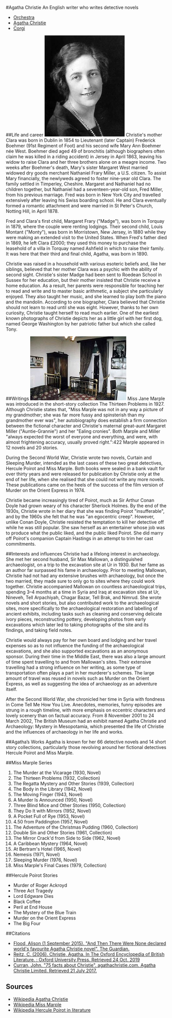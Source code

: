 #Agatha Christie
An English writer who writes detective novels

- [Orchestra](orchestra.php)
- [Agatha Christie](agatha.php)
- [Corgi](3.php)

##Life and career
![Agatha Christie](/images/agatha.jpg "Figure 1: Agatha Christie")
Christie's mother Clara was born in Dublin in 1854 to Lieutenant (later Captain) Frederick Boehmer (91st Regiment of Foot) and his second wife Mary Ann Boehmer née West. Boehmer died aged 49 of bronchitis (although biographers often claim he was killed in a riding accident) in Jersey in April 1863, leaving his widow to raise Clara and her three brothers alone on a meagre income. Two weeks after Boehmer's death, Mary's sister Margaret West married widowed dry goods merchant Nathaniel Frary Miller, a U.S. citizen. To assist Mary financially, the newlyweds agreed to foster nine-year old Clara. The family settled in Timperley, Cheshire. Margaret and Nathaniel had no children together, but Nathaniel had a seventeen-year-old son, Fred Miller, from his previous marriage. Fred was born in New York City and travelled extensively after leaving his Swiss boarding school. He and Clara eventually formed a romantic attachment and were married in St Peter's Church, Notting Hill, in April 1878.

Fred and Clara's first child, Margaret Frary ("Madge"), was born in Torquay in 1879, where the couple were renting lodgings. Their second child, Louis Montant ("Monty"), was born in Morristown, New Jersey, in 1880 while they were making an extended visit to the United States. When Fred's father died in 1869, he left Clara £2000; they used this money to purchase the leasehold of a villa in Torquay named Ashfield in which to raise their family. It was here that their third and final child, Agatha, was born in 1890.

Christie was raised in a household with various esoteric beliefs and, like her siblings, believed that her mother Clara was a psychic with the ability of second sight. Christie's sister Madge had been sent to Roedean School in Sussex for her education, but their mother insisted that Christie receive a home education. As a result, her parents were responsible for teaching her to read and write and to master basic arithmetic, a subject she particularly enjoyed. They also taught her music, and she learned to play both the piano and the mandolin. According to one biographer, Clara believed that Christie should not learn to read until she was eight. However, thanks to her own curiosity, Christie taught herself to read much earlier. One of the earliest known photographs of Christie depicts her as a little girl with her first dog, named George Washington by her patriotic father but which she called Tony.

##Writings
![Pera Palace Hotel](/images/pera.jpg "Figure 2: Christie's room in Pera Palace Hotel")
Miss Jane Marple was introduced in the short-story collection The Thirteen Problems in 1927. Although Christie states that, "Miss Marple was not in any way a picture of my grandmother; she was far more fussy and spinsterish than my grandmother ever was", her autobiography does establish a firm connection between the fictional character and Christie's maternal great-aunt Margaret Miller ("Auntie-Grannie") and her "Ealing cronies". Both Marple and Miller "always expected the worst of everyone and everything, and were, with almost frightening accuracy, usually proved right.":422 Marple appeared in 12 novels and 20 stories.

During the Second World War, Christie wrote two novels, Curtain and Sleeping Murder, intended as the last cases of these two great detectives, Hercule Poirot and Miss Marple. Both books were sealed in a bank vault for over thirty years and were released for publication by Christie only at the end of her life, when she realised that she could not write any more novels. These publications came on the heels of the success of the film version of Murder on the Orient Express in 1974.

Christie became increasingly tired of Poirot, much as Sir Arthur Conan Doyle had grown weary of his character Sherlock Holmes. By the end of the 1930s, Christie wrote in her diary that she was finding Poirot "insufferable", and by the 1960s she felt that he was "an egocentric creep". However, unlike Conan Doyle, Christie resisted the temptation to kill her detective off while he was still popular. She saw herself as an entertainer whose job was to produce what the public liked, and the public liked Poirot. She did marry off Poirot's companion Captain Hastings in an attempt to trim her cast commitments.

##Interests and influences
Christie had a lifelong interest in archaeology. She met her second husband, Sir Max Mallowan, a distinguished archaeologist, on a trip to the excavation site at Ur in 1930. But her fame as an author far surpassed his fame in archaeology. Prior to meeting Mallowan, Christie had not had any extensive brushes with archaeology, but once the two married, they made sure to only go to sites where they could work together. Christie accompanied Mallowan on countless archaeological trips, spending 3–4 months at a time in Syria and Iraq at excavation sites at Ur, Nineveh, Tell Arpachiyah, Chagar Bazar, Tell Brak, and Nimrud. She wrote novels and short stories, but also contributed work to the archaeological sites, more specifically to the archaeological restoration and labelling of ancient exhibits, including tasks such as cleaning and conserving delicate ivory pieces, reconstructing pottery, developing photos from early excavations which later led to taking photographs of the site and its findings, and taking field notes.

Christie would always pay for her own board and lodging and her travel expenses so as to not influence the funding of the archaeological excavations, and she also supported excavations as an anonymous sponsor. During their time in the Middle East, there was also a large amount of time spent travelling to and from Mallowan's sites. Their extensive travelling had a strong influence on her writing, as some type of transportation often plays a part in her murderer's schemes. The large amount of travel was reused in novels such as Murder on the Orient Express, as well as suggesting the idea of archaeology as an adventure itself.

After the Second World War, she chronicled her time in Syria with fondness in Come Tell Me How You Live. Anecdotes, memories, funny episodes are strung in a rough timeline, with more emphasis on eccentric characters and lovely scenery than on factual accuracy. From 8 November 2001 to 24 March 2002, The British Museum had an exhibit named Agatha Christie and Archaeology: Mystery in Mesopotamia, which presented the life of Christie and the influences of archaeology in her life and works.

##Agatha’s Works
Agatha is known for her 66 detective novels and 14 short story collections, particularly those revolving around her fictional detectives Hercule Poirot and Miss Marple.

##Miss Marple Series
1. The Murder at the Vicarage (1930, Novel)
2. The Thirteen Problems (1932, Collection)
3. The Regatta Mystery and Other Stories (1939, Collection)
4. The Body in the Library (1942, Novel)
5. The Moving Finger (1943, Novel)
6. A Murder Is Announced (1950, Novel)
7. Three Blind Mice and Other Stories (1950, Collection)
8. They Do It with Mirrors (1952, Novel)
9. A Pocket Full of Rye (1953, Novel)
10. 4.50 from Paddington (1957, Novel)
11. The Adventure of the Christmas Pudding (1960, Collection)
12. Double Sin and Other Stories (1961, Collection)
13. The Mirror Crack'd from Side to Side (1962, Novel)
14. A Caribbean Mystery (1964, Novel)
15. At Bertram's Hotel (1965, Novel)
16. Nemesis (1971, Novel)
17. Sleeping Murder (1976, Novel)
18. Miss Marple's Final Cases (1979, Collection)

##Hercule Poirot Stories
- Murder of Roger Ackroyd
- Three Act Tragedy
- Lord Edgware Dies
- Black Coffee
- Peril at End House
- The Mystery of the Blue Train
- Murder on the Orient Express
- The Big Four

##Citations
- [Flood, Alison (1 September 2015). "And Then There Were None declared world's favourite Agatha Christie novel". The Guardian. ](https://www.theguardian.com/books/2015/sep/01/and-then-there-were-none-declared-worlds-favourite-agatha-christie-novel)
- [Reitz, C. (2006). Christie, Agatha. In The Oxford Encyclopedia of British Literature. : Oxford University Press. Retrieved 24 Oct. 2019 ](https://www.oxfordreference.com/view/10.1093/acref/9780195169218.001.0001/acref-9780195169218-e-0098)
- [Curran, John. "75 facts about Christie". agathachristie.com. Agatha Christie Limited. Retrieved 21 July 2017.](https://www.agathachristie.com/about-christie/christie-experts/john-curran-75-facts-about-christie)

## Sources
- [Wikipedia Agatha Christie](https://en.wikipedia.org/wiki/Agatha_Christie)
- [Wikipedia Miss Marple](https://en.wikipedia.org/wiki/Miss_Marple)
- [Wikipedia Hercule Poirot in literature](https://en.wikipedia.org/wiki/Hercule_Poirot_in_literature)

